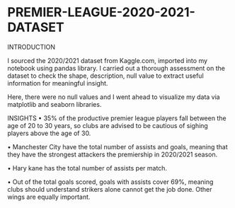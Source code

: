 # PREMIER-LEAGUE-2020-2021-DATASET


INTRODUCTION



I sourced the 2020/2021 dataset from Kaggle.com, imported into my notebook using pandas library. I carried out a thorough assessment on the dataset to check the shape, description, null value to extract useful information for meaningful insight.



Here, there were no null values and I went ahead to visualize my data via matplotlib and seaborn libraries.




INSIGHTS
•	35% of the productive premier league players fall between the age of 20 to 30 years, so clubs are advised to be cautious of sighing players above the age of 30.

•	Manchester City have the total number of assists and goals, meaning that they have the strongest attackers  the premiership in 2020/2021 season.

•	Hary kane has the total number of assists per match.

•	Out of the total goals scored, goals with assists cover 69%, meaning clubs should understand strikers alone cannot get the job done. Other wings are equally important.


